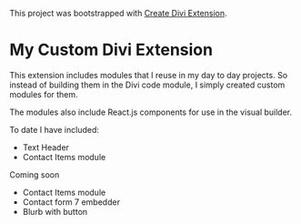 This project was bootstrapped with [Create Divi Extension](https://github.com/elegantthemes/create-divi-extension).

<h1>My Custom Divi Extension</h1>

<p>This extension includes modules that I reuse in my day to day projects. So instead of building them in the Divi code module, I simply created custom modules for them.</p>

<p>The modules also include React.js components for use in the visual builder.</p>

<p>To date I have included:</p>
<ul>
  <li>Text Header</li>
  <li>Contact Items module</li>
</ul>

<p>Coming soon</p>
<ul>
  <li>Contact Items module</li>
  <li>Contact form 7 embedder</li>
  <li>Blurb with button</li>
</ul>